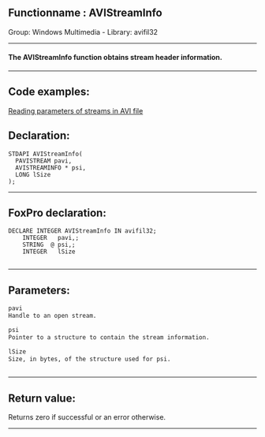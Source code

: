 <link rel="stylesheet" type="text/css" href="../../css/win32api.css">  
<link rel="stylesheet" href="https://cdnjs.cloudflare.com/ajax/libs/font-awesome/4.7.0/css/font-awesome.min.css">

## Functionname : AVIStreamInfo
Group: Windows Multimedia - Library: avifil32    
***  


#### The AVIStreamInfo function obtains stream header information.
***  


## Code examples:
[Reading parameters of streams in AVI file](../../samples/sample_429.md)  

## Declaration:
```foxpro  
STDAPI AVIStreamInfo(
  PAVISTREAM pavi,
  AVISTREAMINFO * psi,
  LONG lSize
);  
```  
***  


## FoxPro declaration:
```foxpro  
DECLARE INTEGER AVIStreamInfo IN avifil32;
	INTEGER   pavi,;
	STRING  @ psi,;
	INTEGER   lSize
  
```  
***  


## Parameters:
```txt  
pavi
Handle to an open stream.

psi
Pointer to a structure to contain the stream information.

lSize
Size, in bytes, of the structure used for psi.
  
```  
***  


## Return value:
Returns zero if successful or an error otherwise.  
***  

